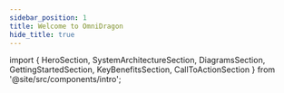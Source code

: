 ```yaml
---
sidebar_position: 1
title: Welcome to OmniDragon
hide_title: true
---
```


import {
  HeroSection,
  SystemArchitectureSection,
  DiagramsSection,
  GettingStartedSection,
  KeyBenefitsSection,
  CallToActionSection
} from '@site/src/components/intro';

<HeroSection />

<SystemArchitectureSection />

<DiagramsSection />

<GettingStartedSection />

<KeyBenefitsSection />

<CallToActionSection />


 